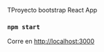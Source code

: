 TProyecto bootstrap React App

### `npm start`

Corre en
[http://localhost:3000](http://localhost:3000)
